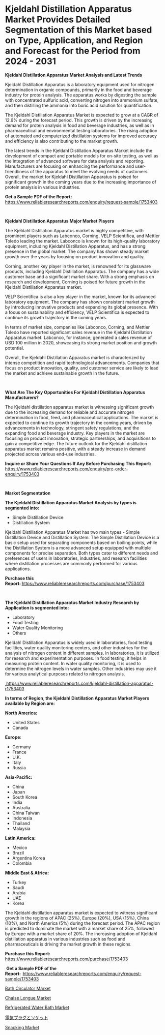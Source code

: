 <p><h1>Kjeldahl Distillation Apparatus Market Provides Detailed Segmentation of this Market based on Type, Application, and Region and Forecast for the Period from 2024 - 2031</h1></p><p><strong>Kjeldahl Distillation Apparatus Market Analysis and Latest Trends</strong></p>
<p><p>Kjeldahl Distillation Apparatus is a laboratory equipment used for nitrogen determination in organic compounds, primarily in the food and beverage industry for protein analysis. The apparatus works by digesting the sample with concentrated sulfuric acid, converting nitrogen into ammonium sulfate, and then distilling the ammonia into boric acid solution for quantification.</p><p>The Kjeldahl Distillation Apparatus Market is expected to grow at a CAGR of 12.6% during the forecast period. This growth is driven by the increasing demand for protein analysis in food and beverage industries, as well as in pharmaceutical and environmental testing laboratories. The rising adoption of automated and computerized distillation systems for improved accuracy and efficiency is also contributing to the market growth.</p><p>The latest trends in the Kjeldahl Distillation Apparatus Market include the development of compact and portable models for on-site testing, as well as the integration of advanced software for data analysis and reporting. Manufacturers are focusing on enhancing the performance and user-friendliness of the apparatus to meet the evolving needs of customers. Overall, the market for Kjeldahl Distillation Apparatus is poised for significant growth in the coming years due to the increasing importance of protein analysis in various industries.</p></p>
<p><strong>Get a Sample PDF of the Report:&nbsp;</strong> <a href="https://www.reliableresearchreports.com/enquiry/request-sample/1753403">https://www.reliableresearchreports.com/enquiry/request-sample/1753403</a></p>
<p>&nbsp;</p>
<p><strong>Kjeldahl Distillation Apparatus Major Market Players</strong></p>
<p><p>The Kjeldahl Distillation Apparatus market is highly competitive, with prominent players such as Labconco, Corning, VELP Scientifica, and Mettler Toledo leading the market. Labconco is known for its high-quality laboratory equipment, including Kjeldahl Distillation Apparatus, and has a strong presence in the global market. The company has shown steady market growth over the years by focusing on product innovation and quality.</p><p>Corning, another key player in the market, is renowned for its glassware products, including Kjeldahl Distillation Apparatus. The company has a wide customer base and a significant market share. With a strong emphasis on research and development, Corning is poised for future growth in the Kjeldahl Distillation Apparatus market.</p><p>VELP Scientifica is also a key player in the market, known for its advanced laboratory equipment. The company has shown consistent market growth by introducing innovative products and expanding its global presence. With a focus on sustainability and efficiency, VELP Scientifica is expected to continue its growth trajectory in the coming years.</p><p>In terms of market size, companies like Labconco, Corning, and Mettler Toledo have reported significant sales revenue in the Kjeldahl Distillation Apparatus market. Labconco, for instance, generated a sales revenue of USD 100 million in 2020, showcasing its strong market position and growth potential.</p><p>Overall, the Kjeldahl Distillation Apparatus market is characterized by intense competition and rapid technological advancements. Companies that focus on product innovation, quality, and customer service are likely to lead the market and achieve sustainable growth in the future.</p></p>
<p>&nbsp;</p>
<p><strong>What Are The Key Opportunities For Kjeldahl Distillation Apparatus Manufacturers?</strong></p>
<p><p>The Kjeldahl distillation apparatus market is witnessing significant growth due to the increasing demand for reliable and accurate nitrogen determination in food, feed, and pharmaceutical applications. The market is expected to continue its growth trajectory in the coming years, driven by advancements in technology, stringent safety regulations, and the expanding food and beverage industry. Key players in the market are focusing on product innovation, strategic partnerships, and acquisitions to gain a competitive edge. The future outlook for the Kjeldahl distillation apparatus market remains positive, with a steady increase in demand projected across various end-use industries.</p></p>
<p><strong>Inquire or Share Your Questions If Any Before Purchasing This Report:</strong> <a href="https://www.reliableresearchreports.com/enquiry/pre-order-enquiry/1753403">https://www.reliableresearchreports.com/enquiry/pre-order-enquiry/1753403</a></p>
<p>&nbsp;</p>
<p><strong>Market Segmentation</strong></p>
<p><strong>The Kjeldahl Distillation Apparatus Market Analysis by types is segmented into:</strong></p>
<p><ul><li>Simple Distillation Device</li><li>Distillation System</li></ul></p>
<p><p>Kjeldahl Distillation Apparatus Market has two main types - Simple Distillation Device and Distillation System. The Simple Distillation Device is a basic setup used for separating components based on boiling points, while the Distillation System is a more advanced setup equipped with multiple components for precise separation. Both types cater to different needs and preferences of users in laboratories, industries, and research facilities where distillation processes are commonly performed for various applications.</p></p>
<p><strong>Purchase this Report:&nbsp;</strong><a href="https://www.reliableresearchreports.com/purchase/1753403">https://www.reliableresearchreports.com/purchase/1753403</a></p>
<p>&nbsp;</p>
<p><strong>The Kjeldahl Distillation Apparatus Market Industry Research by Application is segmented into:</strong></p>
<p><ul><li>Laboratory</li><li>Food Testing</li><li>Water Quality Monitoring</li><li>Others</li></ul></p>
<p><p>Kjeldahl Distillation Apparatus is widely used in laboratories, food testing facilities, water quality monitoring centers, and other industries for the analysis of nitrogen content in different samples. In laboratories, it is utilized for research and experimentation purposes. In food testing, it helps in measuring protein content. In water quality monitoring, it is used to determine the nitrogen levels in water samples. Other industries may use it for various analytical purposes related to nitrogen analysis.</p></p>
<p><a href="https://www.reliableresearchreports.com/kjeldahl-distillation-apparatus-r1753403">&nbsp;https://www.reliableresearchreports.com/kjeldahl-distillation-apparatus-r1753403</a></p>
<p><strong>In terms of Region, the Kjeldahl Distillation Apparatus Market Players available by Region are:</strong></p>
<p>
    <p> <strong> North America: </strong>
        <ul>
            <li>United States</li>
            <li>Canada</li>
        </ul>
        </p> 
    <p> <strong> Europe: </strong>
        <ul>
            <li>Germany</li>
            <li>France</li>
            <li>U.K.</li>
            <li>Italy</li>
            <li>Russia</li>
        </ul>
        </p> 
    <p> <strong> Asia-Pacific: </strong>
        <ul>
            <li>China</li>
            <li>Japan</li>
            <li>South Korea</li>
            <li>India</li>
            <li>Australia</li>
            <li>China Taiwan</li>
            <li>Indonesia</li>
            <li>Thailand</li>
            <li>Malaysia</li>
        </ul>
        </p> 
    <p> <strong> Latin America: </strong>
        <ul>
            <li>Mexico</li>
            <li>Brazil</li>
            <li>Argentina Korea</li>
            <li>Colombia</li>
        </ul>
        </p> 
    <p> <strong> Middle East & Africa: </strong>
        <ul>
            <li>Turkey</li>
            <li>Saudi</li>
            <li>Arabia</li>
            <li>UAE</li>
            <li>Korea</li>
        </ul>
    </p>
    </p>
<p><p>The Kjeldahl distillation apparatus market is expected to witness significant growth in the regions of APAC (25%), Europe (20%), USA (15%), China (10%), and North America (5%) during the forecast period. The APAC region is predicted to dominate the market with a market share of 25%, followed by Europe with a market share of 20%. The increasing adoption of Kjeldahl distillation apparatus in various industries such as food and pharmaceuticals is driving the market growth in these regions.</p></p>
<p><strong>Purchase this Report: </strong><a href="https://www.reliableresearchreports.com/purchase/1753403">https://www.reliableresearchreports.com/purchase/1753403</a></p>
<p>&nbsp;<strong>Get a Sample PDF of the Report:&nbsp;&nbsp;</strong><a href="https://www.reliableresearchreports.com/enquiry/request-sample/1753403">https://www.reliableresearchreports.com/enquiry/request-sample/1753403</a></p>
<p><strong></strong></p>
<p><p><a href="https://github.com/changoleonlaverguenzanoexiste/Market-Research-Report-List-2/blob/main/bath-circulator-market.md">Bath Circulator Market</a></p><p><a href="https://www.linkedin.com/pulse/chaise-longue-market-trends-analysis-forecasted-period-2024-2031-7kwoe?trackingId=DUropQG%2FLgDWy2RxPyZ2zg%3D%3D">Chaise Longue Market</a></p><p><a href="https://github.com/dimitrishawkinswaynenp91rgz/Market-Research-Report-List-2/blob/main/refrigerated-water-bath-market.md">Refrigerated Water Bath Market</a></p><p><a href="https://medium.com/@michaelerde565/%E9%9B%BB%E6%BA%90%E3%83%97%E3%83%A9%E3%82%B0%E3%81%A8%E3%82%B3%E3%83%B3%E3%82%BB%E3%83%B3%E3%83%88%E3%81%AE%E5%B8%82%E5%A0%B4%E8%AA%BF%E6%9F%BB%E3%83%AC%E3%83%9D%E3%83%BC%E3%83%88-%E3%81%9D%E3%81%AE%E6%AD%B4%E5%8F%B2%E3%81%A82031%E5%B9%B4%E3%81%BE%E3%81%A7%E3%81%AE%E4%BA%88%E6%B8%AC-8b6c5b6da834">電気プラグとソケット</a></p><p><a href="https://www.linkedin.com/pulse/snacking-market-insight-trends-growth-forecasted-from-qmx6e?trackingId=qSdXrn5B3q%2B%2F%2B3Jg8aiWzA%3D%3D">Snacking Market</a></p></p>